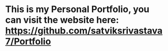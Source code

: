 # This is my Personal Portfolio, you can visit the website here: https://github.com/satviksrivastava7/Portfolio
